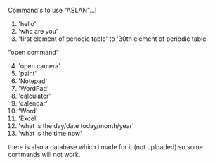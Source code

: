 Command's to use "ASLAN"...!

01. 'hello'
02. 'who are you'
03. 'first element of periodic table' to '30th element of periodic table'

"open command"

04. 'open camera'
05. 'paint'
06. 'Notepad'
07. 'WordPad'
08. 'calculator'
09. 'calendar'
10. 'Word'
11. 'Excel'
12. 'what is the day/date today/month/year'
13. 'what is the time now'

there is also a database which i made for it.(not uploaded) so some commands will not work.